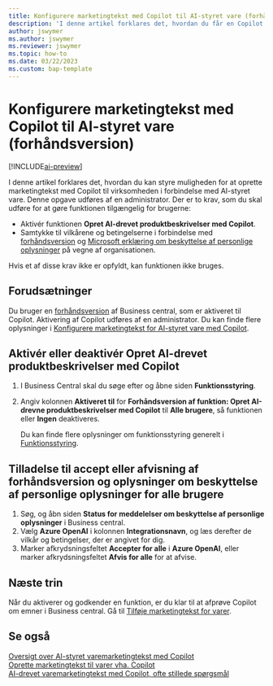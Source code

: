 ```yaml
---
title: Konfigurere marketingtekst med Copilot til AI-styret vare (forhåndsversion)
description: 'I denne artikel forklares det, hvordan du får en Copilot prøveversion af Business central, og hvordan du aktiverer Copilot på et miljø.'
author: jswymer
ms.author: jswymer
ms.reviewer: jswymer
ms.topic: how-to
ms.date: 03/22/2023
ms.custom: bap-template
---
```


# <a name="configure-ai-powered-item-marketing-text-preview-with-copilot"></a><a name="configure-ai-powered-item-marketing-text-preview-with-copilot"></a>Konfigurere marketingtekst med Copilot til AI-styret vare (forhåndsversion)

[!INCLUDE[ai-preview](includes/ai-preview.md)]

I denne artikel forklares det, hvordan du kan styre muligheden for at oprette marketingtekst med Copilot til virksomheden i forbindelse med AI-styret vare. Denne opgave udføres af en administrator. Der er to krav, som du skal udføre for at gøre funktionen tilgængelig for brugerne:

- Aktivér funktionen **Opret AI-drevet produktbeskrivelser med Copilot**.
- Samtykke til vilkårene og betingelserne i forbindelse med [forhåndsversion](https://dynamics.microsoft.com/legaldocs/supp-dynamics365-preview/) og [Microsoft erklæring om beskyttelse af personlige oplysninger](https://go.microsoft.com/fwlink/?LinkId=521839) på vegne af organisationen.

Hvis et af disse krav ikke er opfyldt, kan funktionen ikke bruges.

## <a name="prerequisites"></a><a name="prerequisites"></a>Forudsætninger

Du bruger en [forhåndsversion](ai-preview-getstarted.md) af Business central, som er aktiveret til Copilot. Aktivering af Copilot udføres af en administrator. Du kan finde flere oplysninger i [Konfigurere marketingtekst for AI-styret vare med Copilot](enable-ai.md).

## <a name="enable-or-disable-create-ai-powered-product-descriptions-with-copilot"></a><a name="enable-or-disable-create-ai-powered-product-descriptions-with-copilot"></a>Aktivér eller deaktivér Opret AI-drevet produktbeskrivelser med Copilot

1. I Business Central skal du søge efter og åbne siden **Funktionsstyring**.
2. Angiv kolonnen **Aktiveret til** for **Forhåndsversion af funktion: Opret AI-drevne produktbeskrivelser med Copilot** til **Alle brugere**, så funktionen eller **Ingen** deaktiveres.

   Du kan finde flere oplysninger om funktionsstyring generelt i [Funktionsstyring](/dynamics365/business-central/dev-itpro/administration/feature-management).

## <a name="consent-to-or-reject-preview-and-privacy-terms-and-conditions-for-all-users"></a><a name="consent-to-or-reject-preview-and-privacy-terms-and-conditions-for-all-users"></a>Tilladelse til accept eller afvisning af forhåndsversion og oplysninger om beskyttelse af personlige oplysninger for alle brugere

1. Søg, og åbn siden **Status for meddelelser om beskyttelse af personlige oplysninger** i Business central.
2. Vælg **Azure OpenAI** i kolonnen **Integrationsnavn**, og læs derefter de vilkår og betingelser, der er angivet for dig.
3. Marker afkrydsningsfeltet **Accepter for alle** i **Azure OpenAI**, eller marker afkrydsningsfeltet **Afvis for alle** for at afvise.

## <a name="next-steps"></a><a name="next-steps"></a>Næste trin

Når du aktiverer og godkender en funktion, er du klar til at afprøve Copilot om emner i Business central. Gå til [Tilføje marketingtekst for varer](item-marketing-text.md).  

## <a name="see-also"></a><a name="see-also"></a>Se også

[Oversigt over AI-styret varemarketingtekst med Copilot](ai-overview.md)  
[Oprette marketingtekst til varer vha. Copilot](item-marketing-text.md)  
[AI-drevet varemarketingtekst med Copilot, ofte stillede spørgsmål](ai-faq.md)  
